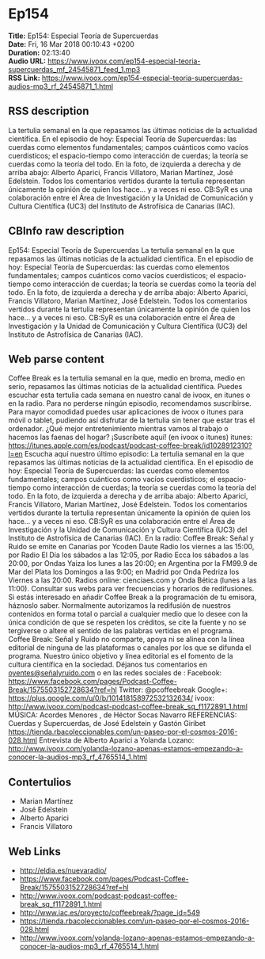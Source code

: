 # Ep154  
**Title:** Ep154: Especial Teoría de Supercuerdas  
**Date:** Fri, 16 Mar 2018 00:10:43 +0200  
**Duration:** 02:13:40  
**Audio URL:** https://www.ivoox.com/ep154-especial-teoria-supercuerdas_mf_24545871_feed_1.mp3  
**RSS Link:** https://www.ivoox.com/ep154-especial-teoria-supercuerdas-audios-mp3_rf_24545871_1.html  

## RSS description
La tertulia semanal en la que repasamos las últimas noticias de la actualidad científica. En el episodio de hoy: Especial Teoría de Supercuerdas: las cuerdas como elementos fundamentales; campos cuánticos como vacíos cuerdisticos; el espacio-tiempo como interacción de cuerdas; la teoría se cuerdas como la teoría del todo. En la foto, de izquierda a derecha y de arriba abajo: Alberto Aparici, Francis Villatoro, Marian Martínez, José Edelstein. Todos los comentarios vertidos durante la tertulia representan únicamente la opinión de quien los hace… y a veces ni eso. CB:SyR es una colaboración entre el Área de Investigación y la Unidad de Comunicación y Cultura Científica (UC3) del Instituto de Astrofísica de Canarias (IAC).

## CBInfo raw description
Ep154: Especial Teoría de Supercuerdas
La tertulia semanal en la que repasamos las últimas noticias de la actualidad científica. En el episodio de hoy: Especial Teoría de Supercuerdas: las cuerdas como elementos fundamentales; campos cuánticos como vacíos cuerdisticos; el espacio-tiempo como interacción de cuerdas; la teoría se cuerdas como la teoría del todo. En la foto, de izquierda a derecha y de arriba abajo: Alberto Aparici, Francis Villatoro, Marian Martínez, José Edelstein. Todos los comentarios vertidos durante la tertulia representan únicamente la opinión de quien los hace… y a veces ni eso. CB:SyR es una colaboración entre el Área de Investigación y la Unidad de Comunicación y Cultura Científica (UC3) del Instituto de Astrofísica de Canarias (IAC).




## Web parse content
Coffee Break es la tertulia semanal en la que, medio en broma, medio en serio, repasamos las últimas noticias de la actualidad científica. Puedes escuchar esta tertulia cada semana en nuestro canal de ivoox, en itunes o en la radio. Para no perderse ningún episodio, recomendamos suscribirse. Para mayor comodidad puedes usar aplicaciones de ivoox o itunes para móvil o tablet, pudiendo así disfrutar de la tertulia sin tener que estar tras el ordenador. ¿Qué mejor entretenimiento mientras vamos al trabajo o hacemos las faenas del hogar? ¡Suscríbete aquí! (en ivoox o itunes) itunes: https://itunes.apple.com/es/podcast/podcast-coffee-break/id1028912310?l=en Escucha aquí nuestro último episodio: La tertulia semanal en la que repasamos las últimas noticias de la actualidad científica. En el episodio de hoy: Especial Teoría de Supercuerdas: las cuerdas como elementos fundamentales; campos cuánticos como vacíos cuerdisticos; el espacio-tiempo como interacción de cuerdas; la teoría se cuerdas como la teoría del todo. En la foto, de izquierda a derecha y de arriba abajo: Alberto Aparici, Francis Villatoro, Marian Martínez, José Edelstein. Todos los comentarios vertidos durante la tertulia representan únicamente la opinión de quien los hace… y a veces ni eso. CB:SyR es una colaboración entre el Área de Investigación y la Unidad de Comunicación y Cultura Científica (UC3) del Instituto de Astrofísica de Canarias (IAC). En la radio: Coffee Break: Señal y Ruido se emite en Canarias por Ycoden Daute Radio los viernes a las 15:00, por Radio El Día los sábados a las 12:05, por Radio Ecca los sábados a las 20:00, por Ondas Yaiza los lunes a las 20:00; en Argentina por la FM99.9 de Mar del Plata los Domingos a las 9:00; en Madrid por Onda Pedriza los Viernes a las 20:00. Radios online: cienciaes.com y Onda Bética (lunes a las 11:00). Consultar sus webs para ver frecuencias y horarios de redifusiones. Si estás interesado en añadir Coffee Break a la programación de tu emisora, háznoslo saber. Normalmente autorizamos la redifusión de nuestros contenidos en forma total o parcial a cualquier medio que lo desee con la única condición de que se respeten los créditos, se cite la fuente y no se tergiverse o altere el sentido de las palabras vertidas en el programa. Coffee Break: Señal y Ruido no comparte, apoya ni se alinea con la línea editorial de ninguna de las plataformas o canales por los que se difunda el programa. Nuestro único objetivo y línea editorial es el fomento de la cultura científica en la sociedad. Déjanos tus comentarios en oyentes@señalyruido.com o en las redes sociales de : Facebook: https://www.facebook.com/pages/Podcast-Coffee-Break/1575503152728634?ref=hl Twitter: @pcoffeebreak Google+: https://plus.google.com/u/0/b/101418158972532132634/ ivoox: http://www.ivoox.com/podcast-podcast-coffee-break_sq_f1172891_1.html MÚSICA: Acordes Menores , de Héctor Socas Navarro REFERENCIAS: Cuerdas y Supercuerdas, de José Edelstein y Gastón Giribet https://tienda.rbacoleccionables.com/un-paseo-por-el-cosmos-2016-028.html Entrevista de Alberto Aparici a Yolanda Lozano: http://www.ivoox.com/yolanda-lozano-apenas-estamos-empezando-a-conocer-la-audios-mp3_rf_4765514_1.html

## Contertulios
- Marian Martínez
- José Edelstein
- Alberto Aparici
- Francis Villatoro
## Web Links
- http://eldia.es/nuevaradio/
- https://www.facebook.com/pages/Podcast-Coffee-Break/1575503152728634?ref=hl
- http://www.ivoox.com/podcast-podcast-coffee-break_sq_f1172891_1.html
- http://www.iac.es/proyecto/coffeebreak/?page_id=549
- https://tienda.rbacoleccionables.com/un-paseo-por-el-cosmos-2016-028.html
- http://www.ivoox.com/yolanda-lozano-apenas-estamos-empezando-a-conocer-la-audios-mp3_rf_4765514_1.html